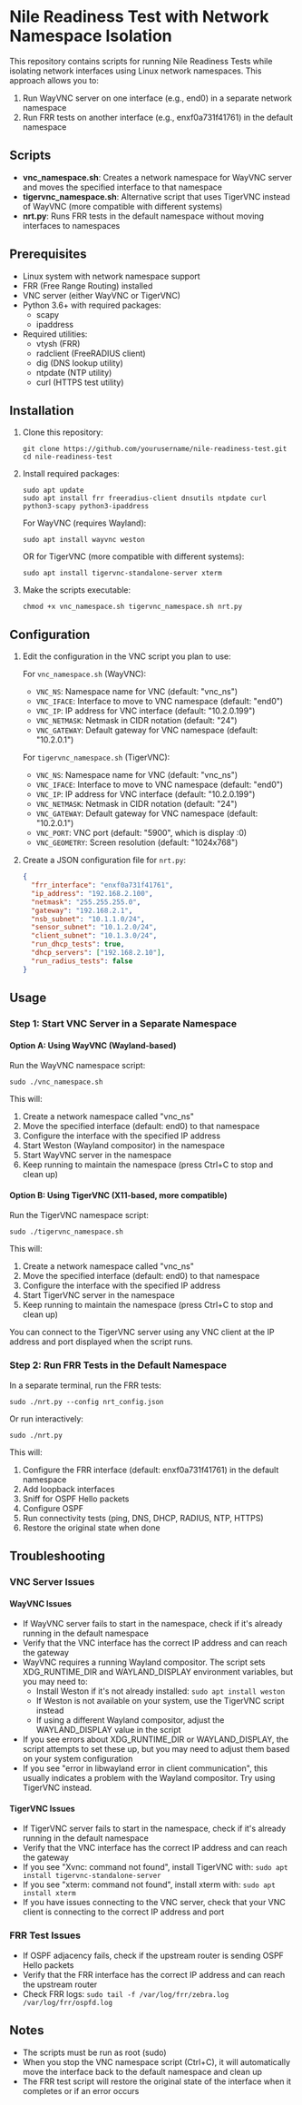 # Nile Readiness Test with Network Namespace Isolation

This repository contains scripts for running Nile Readiness Tests while isolating network interfaces using Linux network namespaces. This approach allows you to:

1. Run WayVNC server on one interface (e.g., end0) in a separate network namespace
2. Run FRR tests on another interface (e.g., enxf0a731f41761) in the default namespace

## Scripts

- **vnc_namespace.sh**: Creates a network namespace for WayVNC server and moves the specified interface to that namespace
- **tigervnc_namespace.sh**: Alternative script that uses TigerVNC instead of WayVNC (more compatible with different systems)
- **nrt.py**: Runs FRR tests in the default namespace without moving interfaces to namespaces

## Prerequisites

- Linux system with network namespace support
- FRR (Free Range Routing) installed
- VNC server (either WayVNC or TigerVNC)
- Python 3.6+ with required packages:
  - scapy
  - ipaddress
- Required utilities:
  - vtysh (FRR)
  - radclient (FreeRADIUS client)
  - dig (DNS lookup utility)
  - ntpdate (NTP utility)
  - curl (HTTPS test utility)

## Installation

1. Clone this repository:
   ```
   git clone https://github.com/yourusername/nile-readiness-test.git
   cd nile-readiness-test
   ```

2. Install required packages:
   ```
   sudo apt update
   sudo apt install frr freeradius-client dnsutils ntpdate curl python3-scapy python3-ipaddress
   ```

   For WayVNC (requires Wayland):
   ```
   sudo apt install wayvnc weston
   ```

   OR for TigerVNC (more compatible with different systems):
   ```
   sudo apt install tigervnc-standalone-server xterm
   ```

3. Make the scripts executable:
   ```
   chmod +x vnc_namespace.sh tigervnc_namespace.sh nrt.py
   ```

## Configuration

1. Edit the configuration in the VNC script you plan to use:

   For `vnc_namespace.sh` (WayVNC):
   - `VNC_NS`: Namespace name for VNC (default: "vnc_ns")
   - `VNC_IFACE`: Interface to move to VNC namespace (default: "end0")
   - `VNC_IP`: IP address for VNC interface (default: "10.2.0.199")
   - `VNC_NETMASK`: Netmask in CIDR notation (default: "24")
   - `VNC_GATEWAY`: Default gateway for VNC namespace (default: "10.2.0.1")

   For `tigervnc_namespace.sh` (TigerVNC):
   - `VNC_NS`: Namespace name for VNC (default: "vnc_ns")
   - `VNC_IFACE`: Interface to move to VNC namespace (default: "end0")
   - `VNC_IP`: IP address for VNC interface (default: "10.2.0.199")
   - `VNC_NETMASK`: Netmask in CIDR notation (default: "24")
   - `VNC_GATEWAY`: Default gateway for VNC namespace (default: "10.2.0.1")
   - `VNC_PORT`: VNC port (default: "5900", which is display :0)
   - `VNC_GEOMETRY`: Screen resolution (default: "1024x768")

2. Create a JSON configuration file for `nrt.py`:
   ```json
   {
     "frr_interface": "enxf0a731f41761",
     "ip_address": "192.168.2.100",
     "netmask": "255.255.255.0",
     "gateway": "192.168.2.1",
     "nsb_subnet": "10.1.1.0/24",
     "sensor_subnet": "10.1.2.0/24",
     "client_subnet": "10.1.3.0/24",
     "run_dhcp_tests": true,
     "dhcp_servers": ["192.168.2.10"],
     "run_radius_tests": false
   }
   ```

## Usage

### Step 1: Start VNC Server in a Separate Namespace

#### Option A: Using WayVNC (Wayland-based)

Run the WayVNC namespace script:
```
sudo ./vnc_namespace.sh
```

This will:
1. Create a network namespace called "vnc_ns"
2. Move the specified interface (default: end0) to that namespace
3. Configure the interface with the specified IP address
4. Start Weston (Wayland compositor) in the namespace
5. Start WayVNC server in the namespace
6. Keep running to maintain the namespace (press Ctrl+C to stop and clean up)

#### Option B: Using TigerVNC (X11-based, more compatible)

Run the TigerVNC namespace script:
```
sudo ./tigervnc_namespace.sh
```

This will:
1. Create a network namespace called "vnc_ns"
2. Move the specified interface (default: end0) to that namespace
3. Configure the interface with the specified IP address
4. Start TigerVNC server in the namespace
5. Keep running to maintain the namespace (press Ctrl+C to stop and clean up)

You can connect to the TigerVNC server using any VNC client at the IP address and port displayed when the script runs.

### Step 2: Run FRR Tests in the Default Namespace

In a separate terminal, run the FRR tests:
```
sudo ./nrt.py --config nrt_config.json
```

Or run interactively:
```
sudo ./nrt.py
```

This will:
1. Configure the FRR interface (default: enxf0a731f41761) in the default namespace
2. Add loopback interfaces
3. Sniff for OSPF Hello packets
4. Configure OSPF
5. Run connectivity tests (ping, DNS, DHCP, RADIUS, NTP, HTTPS)
6. Restore the original state when done

## Troubleshooting

### VNC Server Issues

#### WayVNC Issues

- If WayVNC server fails to start in the namespace, check if it's already running in the default namespace
- Verify that the VNC interface has the correct IP address and can reach the gateway
- WayVNC requires a running Wayland compositor. The script sets XDG_RUNTIME_DIR and WAYLAND_DISPLAY environment variables, but you may need to:
  - Install Weston if it's not already installed: `sudo apt install weston`
  - If Weston is not available on your system, use the TigerVNC script instead
  - If using a different Wayland compositor, adjust the WAYLAND_DISPLAY value in the script
- If you see errors about XDG_RUNTIME_DIR or WAYLAND_DISPLAY, the script attempts to set these up, but you may need to adjust them based on your system configuration
- If you see "error in libwayland error in client communication", this usually indicates a problem with the Wayland compositor. Try using TigerVNC instead.

#### TigerVNC Issues

- If TigerVNC server fails to start in the namespace, check if it's already running in the default namespace
- Verify that the VNC interface has the correct IP address and can reach the gateway
- If you see "Xvnc: command not found", install TigerVNC with: `sudo apt install tigervnc-standalone-server`
- If you see "xterm: command not found", install xterm with: `sudo apt install xterm`
- If you have issues connecting to the VNC server, check that your VNC client is connecting to the correct IP address and port

### FRR Test Issues

- If OSPF adjacency fails, check if the upstream router is sending OSPF Hello packets
- Verify that the FRR interface has the correct IP address and can reach the upstream router
- Check FRR logs: `sudo tail -f /var/log/frr/zebra.log /var/log/frr/ospfd.log`

## Notes

- The scripts must be run as root (sudo)
- When you stop the VNC namespace script (Ctrl+C), it will automatically move the interface back to the default namespace and clean up
- The FRR test script will restore the original state of the interface when it completes or if an error occurs
